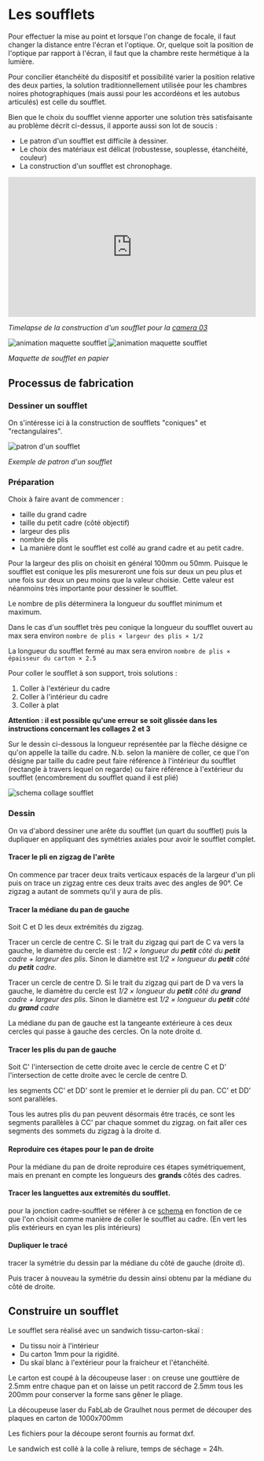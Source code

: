 # Les soufflets

Pour effectuer la mise au point et lorsque l'on change de focale, il faut changer la distance entre l'écran et l'optique.
Or, quelque soit la position de l'optique par rapport à l'écran, il faut que la chambre reste hermétique à la lumière.

Pour concilier étanchéité du dispositif et possibilité varier la position relative des deux parties,
la solution traditionnellement utilisée pour les chambres noires photographiques (mais aussi pour les accordéons et les autobus articulés) est celle du soufflet.

Bien que le choix du soufflet vienne apporter une solution très satisfaisante au problème décrit ci-dessus, il apporte aussi son lot de soucis :
- Le patron d'un soufflet est difficile à dessiner.
- Le choix des matériaux est délicat (robustesse, souplesse, étanchéité, couleur)
- La construction d'un soufflet est chronophage.

<div style="padding-bottom: 56.25%; max-width: 100%; position: relative;"><iframe src="https://player.vimeo.com/video/816255116?title=0&portrait=0&byline=0" width="800px" height="450px" style="position: absolute; top: 0px; left: 0px; width: 100%; height: 100%;" frameborder="0"></iframe></div>

*Timelapse de la construction d'un soufflet pour la [camera 03](../prototypes/camera03.md)*

![animation maquette soufflet](/contenu/img/animation-maquette-soufflet-a.gif)
![animation maquette soufflet](/contenu/img/animation-maquette-soufflet-b.gif)

*Maquette de soufflet en papier*



## Processus de fabrication

### Dessiner un soufflet

On s'intéresse ici à la construction de soufflets "coniques" et "rectangulaires".

![patron d'un soufflet](/contenu/plans/soufflet-cam03-A.png)

*Exemple de patron d'un soufflet*

### Préparation

Choix à faire avant de commencer :

- taille du grand cadre
- taille du petit cadre (côté objectif)
- largeur des plis
- nombre de plis
- La manière dont le soufflet est collé au grand cadre et au petit cadre.

Pour la largeur des plis on choisit en général 100mm ou 50mm. Puisque le soufflet est conique les plis mesureront une fois sur deux un peu plus et une fois sur deux un peu moins que la valeur choisie. Cette valeur est néanmoins très importante pour dessiner le soufflet.

Le nombre de plis déterminera la longueur du soufflet minimum et maximum.

Dans le cas d'un soufflet très peu conique la longueur du soufflet ouvert au max sera environ `nombre de plis × largeur des plis × 1/2`

La longueur du soufflet fermé au max sera environ `nombre de plis × épaisseur du carton × 2.5`

Pour coller le soufflet à son support, trois solutions :

1. Coller à l'extérieur du cadre
2. Coller à l'intérieur du cadre
3. Coller à plat

**Attention : il est possible qu'une erreur se soit glissée dans les instructions concernant les collages 2 et 3**

Sur le dessin ci-dessous la longueur représentée par la flèche désigne ce qu'on appelle la taille du cadre. N.b. selon la manière de coller, ce que l'on désigne par taille du cadre peut faire référence à l'intérieur du soufflet (rectangle à travers lequel on regarde) ou faire référence à l'extérieur du soufflet (encombrement du soufflet quand il est plié)

![schema collage soufflet](/contenu/plans/collage-soufflet.svg)

### Dessin

On va d'abord dessiner une arête du soufflet (un quart du soufflet) puis la dupliquer en appliquant des symétries axiales pour avoir le soufflet complet.

#### Tracer le pli en zigzag de l'arête

On commence par tracer deux traits verticaux espacés de la largeur d'un pli puis on trace un zigzag entre ces deux traits avec des angles de 90°. Ce zigzag a autant de sommets qu'il y aura de plis.

#### Tracer la médiane du pan de gauche

Soit C et D les deux extrémités du zigzag.

Tracer un cercle de centre C.
Si le trait du zigzag qui part de C va vers la gauche, le diamètre du cercle est : *1/2 × longueur du **petit** côté du **petit** cadre + largeur des plis*.
Sinon le diamètre est *1/2 × longueur du **petit** côté du **petit** cadre*.

Tracer un cercle de centre D.
Si le trait du zigzag qui part de D va vers la gauche, le diamètre du cercle est *1/2 × longueur du **petit** côté du **grand** cadre + largeur des plis*.
Sinon le diamètre est *1/2 × longueur du **petit** côté du **grand** cadre*

La médiane du pan de gauche est la tangeante extérieure à ces deux cercles qui passe à gauche des cercles. On la note droite d.

#### Tracer les plis du pan de gauche

Soit C' l'intersection de cette droite avec le cercle de centre C et D' l'intersection de cette droite avec le cercle de centre D.

les segments CC' et DD' sont le premier et le dernier pli du pan. CC' et DD' sont parallèles.

Tous les autres plis du pan peuvent désormais être tracés, ce sont les segments parallèles à CC' par chaque sommet du zigzag. on fait aller ces segments des sommets du zigzag à la droite d.

#### Reproduire ces étapes pour le pan de droite

Pour la médiane du pan de droite reproduire ces étapes symétriquement, mais en prenant en compte les longueurs des **grands** côtés des cadres.

#### Tracer les languettes aux extremités du soufflet.

pour la jonction cadre-soufflet se référer à ce [schema](/contenu/plans/collage-soufflet-patrons.png) en fonction de ce que l'on choisit comme manière de coller le soufflet au cadre. (En vert les plis extérieurs en cyan les plis intérieurs)

#### Dupliquer le tracé 

tracer la symétrie du dessin par la médiane du côté de gauche (droite d).

Puis tracer à nouveau la symétrie du dessin ainsi obtenu par la médiane du côté de droite.

## Construire un soufflet

Le soufflet sera réalisé avec un sandwich tissu-carton-skaï :
- Du tissu noir à l'intérieur
- Du carton 1mm pour la rigidité.
- Du skaï blanc à l'extérieur pour la fraicheur et l'étanchéité.

Le carton est coupé à la découpeuse laser : on creuse une gouttière de 2.5mm entre chaque pan et on laisse un petit raccord de 2.5mm tous les 200mm pour conserver la forme sans gêner le pliage.

La découpeuse laser du FabLab de Graulhet nous permet de découper des plaques en carton de 1000x700mm

Les fichiers pour la découpe seront fournis au format dxf.

Le sandwich est collé à la colle à reliure, temps de séchage = 24h.
